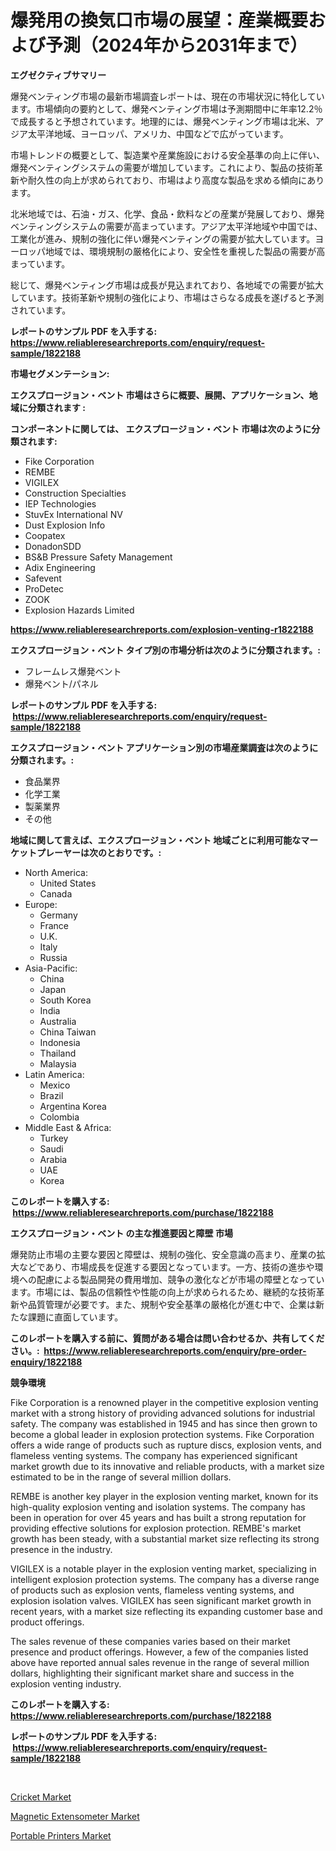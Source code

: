 <p><h1>爆発用の換気口市場の展望：産業概要および予測（2024年から2031年まで）</h1></p><p><strong>エグゼクティブサマリー</strong></p>
<p><p>爆発ベンティング市場の最新市場調査レポートは、現在の市場状況に特化しています。市場傾向の要約として、爆発ベンティング市場は予測期間中に年率12.2％で成長すると予想されています。地理的には、爆発ベンティング市場は北米、アジア太平洋地域、ヨーロッパ、アメリカ、中国などで広がっています。</p><p>市場トレンドの概要として、製造業や産業施設における安全基準の向上に伴い、爆発ベンティングシステムの需要が増加しています。これにより、製品の技術革新や耐久性の向上が求められており、市場はより高度な製品を求める傾向にあります。</p><p>北米地域では、石油・ガス、化学、食品・飲料などの産業が発展しており、爆発ベンティングシステムの需要が高まっています。アジア太平洋地域や中国では、工業化が進み、規制の強化に伴い爆発ベンティングの需要が拡大しています。ヨーロッパ地域では、環境規制の厳格化により、安全性を重視した製品の需要が高まっています。</p><p>総じて、爆発ベンティング市場は成長が見込まれており、各地域での需要が拡大しています。技術革新や規制の強化により、市場はさらなる成長を遂げると予測されています。</p></p>
<p><strong>レポートのサンプル PDF を入手する: <a href="https://www.reliableresearchreports.com/enquiry/request-sample/1822188">https://www.reliableresearchreports.com/enquiry/request-sample/1822188</a></strong></p>
<p><strong>市場セグメンテーション:</strong></p>
<p><strong> エクスプロージョン・ベント 市場はさらに概要、展開、アプリケーション、地域に分類されます :</strong></p>
<p><strong>コンポーネントに関しては、 エクスプロージョン・ベント 市場は次のように分類されます: &nbsp;</strong></p>
<p><ul><li>Fike Corporation</li><li>REMBE</li><li>VIGILEX</li><li>Construction Specialties</li><li>IEP Technologies</li><li>StuvEx International NV</li><li>Dust Explosion Info</li><li>Coopatex</li><li>DonadonSDD</li><li>BS&B Pressure Safety Management</li><li>Adix Engineering</li><li>Safevent</li><li>ProDetec</li><li>ZOOK</li><li>Explosion Hazards Limited</li></ul></p>
<p><strong><a href="https://www.reliableresearchreports.com/explosion-venting-r1822188">https://www.reliableresearchreports.com/explosion-venting-r1822188</a></strong></p>
<p><strong> エクスプロージョン・ベント タイプ別の市場分析は次のように分類されます。:</strong></p>
<p><ul><li>フレームレス爆発ベント</li><li>爆発ベント/パネル</li></ul></p>
<p><strong>レポートのサンプル PDF を入手する: &nbsp;<a href="https://www.reliableresearchreports.com/enquiry/request-sample/1822188">https://www.reliableresearchreports.com/enquiry/request-sample/1822188</a></strong></p>
<p><strong> エクスプロージョン・ベント アプリケーション別の市場産業調査は次のように分類されます。:</strong></p>
<p><ul><li>食品業界</li><li>化学工業</li><li>製薬業界</li><li>その他</li></ul></p>
<p><strong>地域に関して言えば、エクスプロージョン・ベント 地域ごとに利用可能なマーケットプレーヤーは次のとおりです。:</strong></p>
<p><ul>
    <li>
        North America:
        <ul>
            <li>United States</li>
            <li>Canada</li>
        </ul>
    </li>
    <li>
        Europe:
        <ul>
            <li>Germany</li>
            <li>France</li>
            <li>U.K.</li>
            <li>Italy</li>
            <li>Russia</li>
        </ul>
    </li>
    <li>
        Asia-Pacific:
        <ul>
            <li>China</li>
            <li>Japan</li>
            <li>South Korea</li>
            <li>India</li>
            <li>Australia</li>
            <li>China Taiwan</li>
            <li>Indonesia</li>
            <li>Thailand</li>
            <li>Malaysia</li>
        </ul>
    </li>
    <li>
        Latin America:
        <ul>
            <li>Mexico</li>
            <li>Brazil</li>
            <li>Argentina Korea</li>
            <li>Colombia</li>
        </ul>
    </li>
    <li>
        Middle East & Africa:
        <ul>
            <li>Turkey</li>
            <li>Saudi</li>
            <li>Arabia</li>
            <li>UAE</li>
            <li>Korea</li>
        </ul>
    </li>
    </ul></p>
<p><strong>このレポートを購入する: &nbsp;<a href="https://www.reliableresearchreports.com/purchase/1822188">https://www.reliableresearchreports.com/purchase/1822188</a></strong></p>
<p><strong>エクスプロージョン・ベント の主な推進要因と障壁 市場</strong></p>
<p><p>爆発防止市場の主要な要因と障壁は、規制の強化、安全意識の高まり、産業の拡大などであり、市場成長を促進する要因となっています。一方、技術の進歩や環境への配慮による製品開発の費用増加、競争の激化などが市場の障壁となっています。市場には、製品の信頼性や性能の向上が求められるため、継続的な技術革新や品質管理が必要です。また、規制や安全基準の厳格化が進む中で、企業は新たな課題に直面しています。</p></p>
<p><strong>このレポートを購入する前に、質問がある場合は問い合わせるか、共有してください。:&nbsp; <a href="https://www.reliableresearchreports.com/enquiry/pre-order-enquiry/1822188">https://www.reliableresearchreports.com/enquiry/pre-order-enquiry/1822188</a></strong></p>
<p><strong>競争環境</strong></p>
<p><p>Fike Corporation is a renowned player in the competitive explosion venting market with a strong history of providing advanced solutions for industrial safety. The company was established in 1945 and has since then grown to become a global leader in explosion protection systems. Fike Corporation offers a wide range of products such as rupture discs, explosion vents, and flameless venting systems. The company has experienced significant market growth due to its innovative and reliable products, with a market size estimated to be in the range of several million dollars.</p><p>REMBE is another key player in the explosion venting market, known for its high-quality explosion venting and isolation systems. The company has been in operation for over 45 years and has built a strong reputation for providing effective solutions for explosion protection. REMBE's market growth has been steady, with a substantial market size reflecting its strong presence in the industry.</p><p>VIGILEX is a notable player in the explosion venting market, specializing in intelligent explosion protection systems. The company has a diverse range of products such as explosion vents, flameless venting systems, and explosion isolation valves. VIGILEX has seen significant market growth in recent years, with a market size reflecting its expanding customer base and product offerings.</p><p>The sales revenue of these companies varies based on their market presence and product offerings. However, a few of the companies listed above have reported annual sales revenue in the range of several million dollars, highlighting their significant market share and success in the explosion venting industry.</p></p>
<p><strong>このレポートを購入する: &nbsp; <a href="https://www.reliableresearchreports.com/purchase/1822188">https://www.reliableresearchreports.com/purchase/1822188</a></strong></p>
<p><strong>レポートのサンプル PDF を入手する: &nbsp;<a href="https://www.reliableresearchreports.com/enquiry/request-sample/1822188">https://www.reliableresearchreports.com/enquiry/request-sample/1822188</a></strong><strong></strong></p>
<p>&nbsp;</p>
<p><p><a href="https://www.linkedin.com/pulse/cricket-market-size-outlook-forecast-2024-2031-acceptable-research-io2oe?trackingId=vmubLqUs8a%2BYsywIOnFBLg%3D%3D">Cricket Market</a></p><p><a href="https://github.com/dimitrishawkinswaynenp91rgz/Market-Research-Report-List-2/blob/main/magnetic-extensometer-market.md">Magnetic Extensometer Market</a></p><p><a href="https://www.linkedin.com/pulse/portable-printers-market-share-evolution-growth-trends-hunbe?trackingId=el6JQwfN8aLflAqNv4i1Nw%3D%3D">Portable Printers Market</a></p></p>